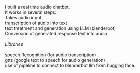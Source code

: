 I built a real time audio chatbot. <br/>It works in several steps:
<br/>
  Takes audio input<br/>
  transcription of audio into text<br/>
  text treatment and generation using LLM (blenderbot)<br/>
  Conversion of generated response text into audio
  <br/>
  <br/>
*Libraries*<br/><br/>
  speech Recognition (for audio transcription)<br/>
  gtts (google text to speech for audio generation)<br/>
  use of pipeline to connect to blenderbot llm from hugging face.
